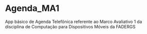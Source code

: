 # Agenda_MA1
App básico de Agenda Telefônica referente ao Marco Avaliativo 1 da disciplina de Computação para Dispositivos Móveis da FADERGS
